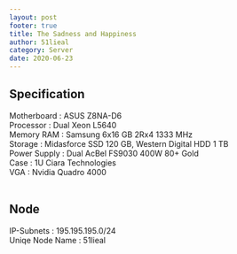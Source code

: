 ```yaml
---
layout: post
footer: true
title: The Sadness and Happiness
author: 51lieal
category: Server
date: 2020-06-23
---
```


## Specification

Motherboard : ASUS Z8NA-D6<br>
Processor : Dual Xeon L5640<br>
Memory RAM : Samsung 6x16 GB 2Rx4 1333 MHz<br>
Storage : Midasforce SSD 120 GB, Western Digital HDD 1 TB <br>
Power Supply : Dual AcBel FS9030 400W 80+ Gold<br>
Case : 1U Ciara Technologies<br>
VGA : Nvidia Quadro 4000<br>
<br>
## Node

IP-Subnets : 195.195.195.0/24<br>
Uniqe Node Name : 51lieal<br>
